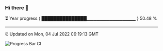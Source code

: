 ### Hi there 👋

⏳ Year progress { ███████████████▁▁▁▁▁▁▁▁▁▁▁▁▁▁▁ } 50.48 %

---

⏰ Updated on Mon, 04 Jul 2022 06:19:13 GMT

![Progress Bar CI](https://github.com/liununu/liununu/workflows/Progress%20Bar%20CI/badge.svg)
